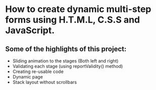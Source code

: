 # How to create dynamic multi-step forms using H.T.M.L, C.S.S and JavaScript.

## Some of the highlights of this project:

- Sliding animation to the stages (Both left and right)
- Validating each stage (using reportValidity() method)
- Creating re-usable code
- Dynamic page
- Stack layout without scrollbars
